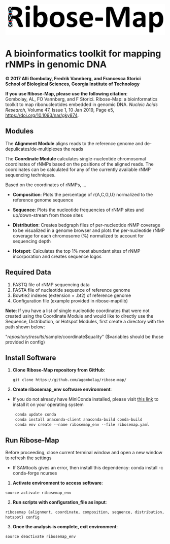![Logo](https://github.com/agombolay/Images/blob/master/Logo.png)
# A bioinformatics toolkit for mapping rNMPs in genomic DNA
**© 2017 Alli Gombolay, Fredrik Vannberg, and Francesca Storici**  
**School of Biological Sciences, Georgia Institute of Technology**

**If you use Ribose-Map, please use the following citation**:  
Gombolay, AL, FO Vannberg, and F Storici. Ribose-Map: a bioinformatics toolkit to map ribonucleotides embedded in genomic DNA. *Nucleic Acids Research*, Volume 47, Issue 1, 10 Jan 2019, Page e5, https://doi.org/10.1093/nar/gky874. 

## Modules
The **Alignment Module** aligns reads to the reference genome and de-depulicates/de-multiplexes the reads

The **Coordinate Module** calculates single-nucleotide chromosomal coordinates of rNMPs based on the positions of the aligned reads. The coordinates can be calculated for any of the currently available rNMP sequencing techniques.  
  
Based on the coordinates of rNMPs, ...  

* **Composition**: Plots the percentage of r{A,C,G,U} normalized to the reference genome sequence  

* **Sequence**: Plots the nucleotide frequencies of rNMP sites and up/down-stream from those sites  

* **Distribution**: Creates bedgraph files of per-nucleotide rNMP coverage to be visualized in a genome browser and plots the per-nucleotide rNMP coverage for each chromosome (%) normalized to account for sequencing depth

* **Hotspot**: Calculates the top 1% most abundant sites of rNMP incorporation and creates sequence logos

## Required Data
1. FASTQ file of rNMP sequencing data
2. FASTA file of nucleotide sequence of reference genome
3. Bowtie2 indexes (extension = .bt2) of reference genome
4. Configuration file (example provided in ribose-map/lib)

**Note**: If you have a list of single nucleotide coordinates that were not created using the Coordinate Module and would like to directly use the Sequence, Distribution, or Hotspot Modules, first create a directory with the path shown below:

"$repository/results/$sample/coordinate$quality" ($variables should be those provided in config)

## Install Software

1. **Clone Ribose-Map repository from GitHub**:  
   ```
   git clone https://github.com/agombolay/ribose-map/
   ```

2. **Create ribosemap_env software environment**:  
* If you do not already have MiniConda installed, please visit [this link](https://docs.conda.io/en/latest/miniconda.html) to install it on your operating system
  ```
   conda update conda
   conda install anaconda-client anaconda-build conda-build
   conda env create --name ribosemap_env --file ribosemap.yaml
   ```

## Run Ribose-Map
Before proceeding, close current terminal window and open a new window to refresh the settings  
* If SAMtools gives an error, then install this dependency: conda install -c conda-forge ncurses

1. **Activate environment to access software**:
```
source activate ribosemap_env
```

2. **Run scripts with configuration_file as input**:
```
ribosemap {alignment, coordinate, composition, sequence, distribution, hotspot} config
```

3. **Once the analysis is complete, exit environment**:  
```
source deactivate ribosemap_env
```

